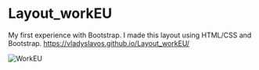 # Layout_workEU
My first experience with Bootstrap.
I made this layout using HTML/CSS and Bootstrap.
https://vladyslavos.github.io/Layout_workEU/

![WorkEU](https://user-images.githubusercontent.com/67589338/103177186-d31f7500-4880-11eb-9740-b620f1956211.png)
